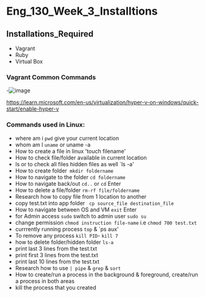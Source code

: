 # Eng_130_Week_3_Installtions
## Installations_Required
- Vagrant
- Ruby
- Virtual Box
### Vagrant Common Commands

-![image](https://user-images.githubusercontent.com/97250268/196393587-9be38c5b-1723-45f4-b430-1a808043d35c.png)

https://learn.microsoft.com/en-us/virtualization/hyper-v-on-windows/quick-start/enable-hyper-v
### Commands used in Linux:

- where am i `pwd` give your current location
- whom am I `uname` or uname -a
- How to create a file in linux 'touch filename'
- How to check file/folder available in current location
- ls or to check all files hidden files as well `ls -a'
- How to create folder` mkdir foldername`
- How to navigate to the folder `cd foldername`
- How to navigate back/out `cd..` or `cd` Enter
- How to delete a file/folder `rm-rf file/foldername`
- Research how to copy file from 1 location to another
- copy test.txt into app folder ` cp source_file destination_file`
- How to navigate between OS and VM `exit` Enter
- for Admin access `sudo` switch to admin user `sudo su`
- change permission `chmod instruction file-name` i.e `chmod 700 test.txt`
- currrently running process `top` & `ps aux'
- To remove any process `kill PID`- `kill 7`
- how to delete folder/hidden folder `ls-a`
- print last 3 lines from the test.txt
- print first 3 lines from the test.txt
- print last 10 lines from the test.txt
- Research how to use `| pipe` & `grep` & `sort`
- How to create/run a process in the background & foreground, create/run a process in both areas
- kill the process that you created

